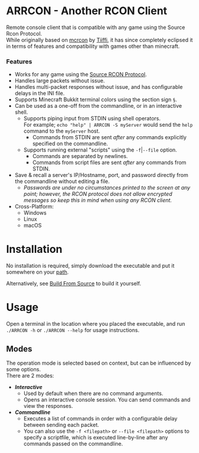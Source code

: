 # ARRCON - Another __RCON__ Client
Remote console client that is compatible with any game using the Source Rcon Protocol.  
While originally based on [mcrcon](https://github.com/Tiiffi/mcrcon) by [Tiiffi](https://github.com/Tiiffi), it has since completely eclipsed it in terms of features and compatibility with games other than minecraft.  

### Features
  - Works for any game using the [Source RCON Protocol](https://developer.valvesoftware.com/wiki/Source_RCON_Protocol).
  - Handles large packets without issue.
  - Handles multi-packet responses without issue, and has configurable delays in the INI file.
  - Supports Minecraft Bukkit terminal colors using the section sign `§`.
  - Can be used as a one-off from the commandline, or in an interactive shell.
    - Supports piping input from STDIN using shell operators.  
      For example; `echo "help" | ARRCON -S myServer` would send the `help` command to the `myServer` host.
        - Commands from STDIN are sent _after_ any commands explicitly specified on the commandline.
    - Supports running external "scripts" using the `-f`\|`--file` option.
      - Commands are separated by newlines.
      - Commands from script files are sent _after_ any commands from STDIN.
  - Save & recall a server's IP/Hostname, port, and password directly from the commandline without editing a file.
    - _Passwords are under no circumstances printed to the screen at any point; however, the RCON protocol does not allow encrypted messages so keep this in mind when using any RCON client._
  - Cross-Platform:
    - Windows
    - Linux
    - macOS      


# Installation
No installation is required, simply download the executable and put it somewhere on your [path](https://github.com/radj307/ARRCON/wiki/Adding-To-Path).  

Alternatively, see [Build From Source](https://github.com/radj307/ARRCON/wiki/Building-from-Source) to build it yourself.


# Usage
Open a terminal in the location where you placed the executable, and run `./ARRCON -h` or `./ARRCON --help` for usage instructions.  

## Modes
The operation mode is selected based on context, but can be influenced by some options.  
There are 2 modes:
- ___Interactive___
  - Used by default when there are no command arguments.
  - Opens an interactive console session. You can send commands and view the responses.
- ___Commandline___
  - Executes a list of commands in order with a configurable delay between sending each packet.
  - You can also use the `-f <filepath>` or `--file <filepath>` options to specify a scriptfile, which is executed line-by-line after any commands passed on the commandline.
